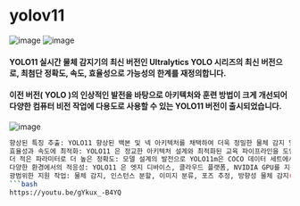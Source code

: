 # yolov11
![image](https://github.com/user-attachments/assets/cbe6d258-bdfb-4d4b-a2f8-e21df55122ac)
![image](https://github.com/user-attachments/assets/1d5f4638-d6a8-4134-a32e-d0b926989543)
#### YOLO11 실시간 물체 감지기의 최신 버전인 Ultralytics YOLO 시리즈의 최신 버전으로, 최첨단 정확도, 속도, 효율성으로 가능성의 한계를 재정의합니다. 
#### 이전 버전( YOLO )의 인상적인 발전을 바탕으로 아키텍처와 훈련 방법이 크게 개선되어 다양한 컴퓨터 비전 작업에 다용도로 사용할 수 있는 YOLO11 버전이 출시되었습니다.
![image](https://github.com/user-attachments/assets/216b2dec-a1ee-461e-af20-20ad1cebbc2c)
```bash
향상된 특징 추출: YOLO11 향상된 백본 및 넥 아키텍처를 채택하여 더욱 정밀한 물체 감지 및 복잡한 작업 수행을 위해 특징 추출 기능을 향상시켰습니다.
효율성과 속도에 최적화: YOLO11 은 정교한 아키텍처 설계와 최적화된 교육 파이프라인을 도입하여 처리 속도를 높이고 정확도와 성능 간의 최적의 균형을 유지합니다.
더 적은 파라미터로 더 높은 정확도: 모델 설계의 발전으로 YOLO11m은 COCO 데이터 세트에서 더 높은 평균 정밀도 (mAP)를 달성하는 동시에 YOLOv8m 보다 22% 적은 수의 매개변수를 사용하여 정확도 저하 없이 계산 효율을 높였습니다.
다양한 환경에서의 적응성: YOLO11 은 엣지 디바이스, 클라우드 플랫폼, NVIDIA GPU를 지원하는 시스템 등 다양한 환경에 원활하게 배포할 수 있어 유연성을 극대화합니다.
광범위한 지원 작업: 물체 감지, 인스턴스 분할, 이미지 분류, 포즈 추정, 방향성 물체 감지(OBB) 등 다양한 컴퓨터 비전 과제에 대응할 수 있도록 설계되었습니다( YOLO11 )
```bash
https://youtu.be/gYkux_-B4YQ
